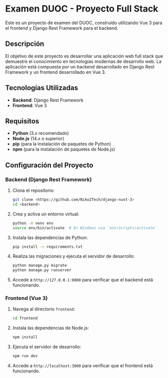 # Examen DUOC - Proyecto Full Stack

Este es un proyecto de examen del DUOC, construido utilizando Vue 3 para el frontend y Django Rest Framework para el backend.

## Descripción

El objetivo de este proyecto es desarrollar una aplicación web full stack que demuestre el conocimiento en tecnologías modernas de desarrollo web. La aplicación está compuesta por un backend desarrollado en Django Rest Framework y un frontend desarrollado en Vue 3.

## Tecnologías Utilizadas

- **Backend**: Django Rest Framework
- **Frontend**: Vue 3

## Requisitos

- **Python** (3.x recomendado)
- **Node.js** (14.x o superior)
- **pip** (para la instalación de paquetes de Python)
- **npm** (para la instalación de paquetes de Node.js)

## Configuración del Proyecto

### Backend (Django Rest Framework)

1. Clona el repositorio:

    ```bash
    git clone <https://github.com/Niko2Tech/django-nuxt-3>
    cd <backend>
    ```

2. Crea y activa un entorno virtual:

    ```bash
    python -m venv env
    source env/bin/activate  # En Windows usa `env\Scripts\activate`
    ```

3. Instala las dependencias de Python:

    ```bash
    pip install -r requirements.txt
    ```

4. Realiza las migraciones y ejecuta el servidor de desarrollo:

    ```bash
    python manage.py migrate
    python manage.py runserver
    ```

5. Accede a `http://127.0.0.1:8000` para verificar que el backend está funcionando.

### Frontend (Vue 3)

1. Navega al directorio `frontend`:

    ```bash
    cd frontend
    ```

2. Instala las dependencias de Node.js:

    ```bash
    npm install
    ```

3. Ejecuta el servidor de desarrollo:

    ```bash
    npm run dev
    ```

4. Accede a `http://localhost:3000` para verificar que el frontend está funcionando.

